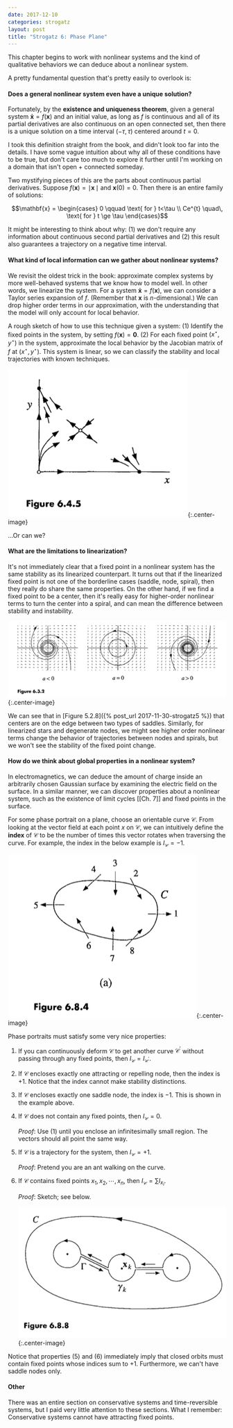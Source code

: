 ```yaml
---
date: 2017-12-10
categories: strogatz
layout: post
title: "Strogatz 6: Phase Plane"
---
```


This chapter begins to work with nonlinear systems and the kind of qualitative behaviors we can deduce about a nonlinear system.

A pretty fundamental question that's pretty easily to overlook is:

#### **Does a general nonlinear system even have a unique solution?**

Fortunately, by the **existence and uniqueness theorem**, given a general system $\mathbf{\dot{x}} = f(\mathbf{x})$ and an initial value, as long as $f$ is continuous and all of its partial derivatives are also continuous on an open connected set, then there is a unique solution on a time interval $(-\tau, \tau)$ centered around $t=0$.

I took this definition straight from the book, and didn't look too far into the details. I have some vague intuition about why all of these conditions have to be true, but don't care too much to explore it further until I'm working on a domain that isn't open + connected someday. 

Two mystifying pieces of this are the parts about continuous partial derivatives. Suppose $f(\mathbf{x}) = \mid\mathbf{x}\,\mid$ and $\mathbf{x}(0) = 0$. Then there is an entire family of solutions: 

$$\mathbf{x} = \begin{cases}
  0 \qquad \text{ for } t<\tau \\      
  Ce^{t} \quad\, \text{ for } t \ge \tau
\end{cases}$$

It might be interesting to think about why: (1) we don't require any information about continuous second partial derivatives and (2) this result also guarantees a trajectory on a negative time interval.

#### **What kind of local information can we gather about nonlinear systems?**

We revisit the oldest trick in the book: approximate complex systems by more well-behaved systems that we know how to model well. In other words, we linearize the system. For a system $\mathbf{\dot{x}} = f(\mathbf{x})$, we can consider a Taylor series expansion of $f$. (Remember that $\mathbf{x}$ is $n$-dimensional.) We can drop higher order terms in our approximation, with the understanding that the model will only account for local behavior.

A rough sketch of how to use this technique given a system: (1) Identify the fixed points in the system, by setting $f(\mathbf{x}) = \mathbf{0}$. (2) For each fixed point $(x^\star, y^\star)$ in the system, approximate the local behavior by the Jacobian matrix of $f$ at $(x^\star, y^\star)$. This system is linear, so we can classify the stability and local trajectories with known techniques. 

![Linearization](/assets/strogatz6_local.png){:.center-image}

...Or can we?

#### **What are the limitations to linearization?**

It's not immediately clear that a fixed point in a nonlinear system has the same stability as its linearized counterpart. It turns out that if the linearized fixed point is not one of the borderline cases (saddle, node, spiral), then they really do share the same properties. On the other hand, if we find a fixed point to be a center, then it's really easy for higher-order nonlinear terms to turn the center into a spiral, and can mean the difference between stability and instability.

![Edge cases](/assets/strogatz6_unstable.png){:.center-image}

We can see that in [Figure 5.2.8]({% post_url 2017-11-30-strogatz5 %}) that centers are on the edge between two types of saddles. Similarly, for linearized stars and degenerate nodes, we might see higher order nonlinear terms change the behavior of trajectories between nodes and spirals, but we won't see the stability of the fixed point change.

#### **How do we think about global properties in a nonlinear system?**

In electromagnetics, we can deduce the amount of charge inside an arbitrarily chosen Gaussian surface by examining the electric field on the surface. In a similar manner, we can discover properties about a nonlinear system, such as the existence of limit cycles [[Ch. 7]] and fixed points in the surface.

For some phase portrait on a plane, choose an orientable curve $\mathcal{C}$. From looking at the vector field at each point $x$ on $\mathcal{C}$, we can intuitively define the **index** of $\mathcal{C}$ to be the number of times this vector rotates when traversing the curve. For example, the index in the below example is $I_{\mathcal{C}} = -1$.

![Index](/assets/strogatz6_index.png){:.center-image}

Phase portraits must satisfy some very nice properties:

1. If you can continuously deform $\mathcal{C}$ to get another curve $\mathcal{C}^\prime$ without passing through any fixed points, then $I_{\mathcal{C}} = I_{\mathcal{C}^\prime}$.
2. If $\mathcal{C}$ encloses exactly one attracting or repelling node, then the index is $+1$. Notice that the index cannot make stability distinctions.
3. If $\mathcal{C}$ encloses exactly one saddle node, the index is $-1$. This is shown in the example above.
4. If $\mathcal{C}$ does not contain any fixed points, then $I_{\mathcal{C}} = 0$. 

	*Proof*: Use (1) until you enclose an infinitesimally small region. The vectors should all point the same way.
5. If $\mathcal{C}$ is a trajectory for the system, then $I_{\mathcal{C}} = +1$. 

	*Proof*: Pretend you are an ant walking on the curve.

6. If $\mathcal{C}$ contains fixed points $x_1, x_2,\cdots, x_n$, then $I_{\mathcal{C}} = \sum I_{x_i}$. 

	*Proof*: Sketch; see below.

	![Summative property](/assets/strogatz6_summative.png){:.center-image}

Notice that properties (5) and (6) immediately imply that closed orbits must contain fixed points whose indices sum to $+1$. Furthermore, we can't have saddle nodes only.

<!-- Some additional questions to think about:

 - On what kind of topologies does this work? Is there a generalization to Gaussian surfaces?
 - Reminds me of the coulomb NN paper. -->

#### **Other**

There was an entire section on conservative systems and time-reversible systems, but I paid very little attention to these sections. What I remember: Conservative systems cannot have attracting fixed points.
